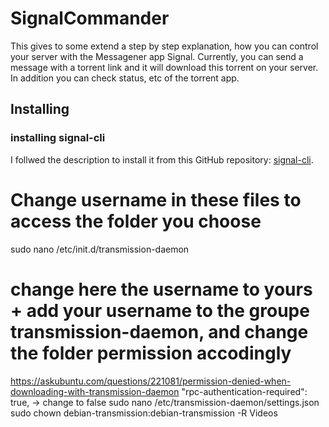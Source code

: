 # SignalCommander

This gives to some extend a step by step explanation, how you can control your server with the Messagener app Signal. 
Currently, you can send a message with a torrent link and it will download this torrent on your server. In addition you can check status, etc of the torrent app.


## Installing 

### installing signal-cli
I follwed the description to install it from this GitHub repository: [signal-cli](https://github.com/AsamK/signal-cli).




# Change username in these files to access the folder you choose
sudo nano /etc/init.d/transmission-daemon


# change here the username to yours + add your username to the groupe transmission-daemon, and change the folder permission accodingly


https://askubuntu.com/questions/221081/permission-denied-when-downloading-with-transmission-daemon
"rpc-authentication-required": true, -> change to false
sudo nano /etc/transmission-daemon/settings.json
sudo chown debian-transmission:debian-transmission -R Videos
